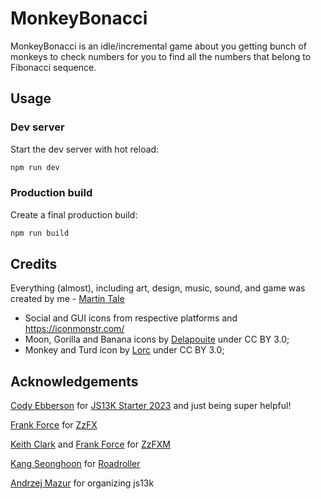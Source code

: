 # MonkeyBonacci

MonkeyBonacci is an idle/incremental game about you getting bunch of monkeys to check numbers for you to find all the numbers that belong to Fibonacci sequence.

## Usage

### Dev server

Start the dev server with hot reload:

```bash
npm run dev
```

### Production build

Create a final production build:

```bash
npm run build
```

## Credits

Everything (almost), including art, design, music, sound, and game was created by me - [Martin Tale](https://martintale.com/)

-   Social and GUI icons from respective platforms and https://iconmonstr.com/
-   Moon, Gorilla and Banana icons by [Delapouite](http://delapouite.com) under CC BY 3.0;
-   Monkey and Turd icon by [Lorc](http://lorcblog.blogspot.com) under CC BY 3.0;

## Acknowledgements

[Cody Ebberson](https://github.com/codyebberson) for [JS13K Starter 2023](https://github.com/codyebberson/js13k-starter-2023) and just being super helpful!

[Frank Force](https://twitter.com/KilledByAPixel) for [ZzFX](https://github.com/KilledByAPixel/ZzFX)

[Keith Clark](https://twitter.com/keithclarkcouk) and [Frank Force](https://twitter.com/KilledByAPixel) for [ZzFXM](https://keithclark.github.io/ZzFXM/)

[Kang Seonghoon](https://mearie.org/) for [Roadroller](https://lifthrasiir.github.io/roadroller/)

[Andrzej Mazur](https://end3r.com/) for organizing js13k
